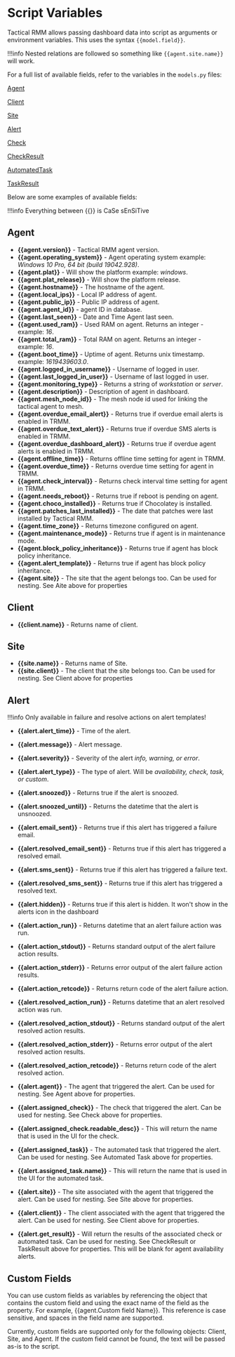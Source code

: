# Script Variables

Tactical RMM allows passing dashboard data into script as arguments or environment variables. This uses the syntax `{{model.field}}`. 

!!!info
    Nested relations are followed so something like `{{agent.site.name}}` will work.

For a full list of available fields, refer to the variables in the `models.py` files:

[Agent](https://github.com/amidaware/tacticalrmm/blob/89aceda65a1c54fea7b18250ca63614f091eac6e/api/tacticalrmm/agents/models.py#L60)

[Client](https://github.com/amidaware/tacticalrmm/blob/89aceda65a1c54fea7b18250ca63614f091eac6e/api/tacticalrmm/clients/models.py#L18)

[Site](https://github.com/amidaware/tacticalrmm/blob/89aceda65a1c54fea7b18250ca63614f091eac6e/api/tacticalrmm/clients/models.py#L93)

[Alert](https://github.com/amidaware/tacticalrmm/blob/89aceda65a1c54fea7b18250ca63614f091eac6e/api/tacticalrmm/alerts/models.py#L29)

[Check](https://github.com/amidaware/tacticalrmm/blob/89aceda65a1c54fea7b18250ca63614f091eac6e/api/tacticalrmm/checks/models.py#L30)

[CheckResult](https://github.com/amidaware/tacticalrmm/blob/89aceda65a1c54fea7b18250ca63614f091eac6e/api/tacticalrmm/checks/models.py#L281)

[AutomatedTask](https://github.com/amidaware/tacticalrmm/blob/89aceda65a1c54fea7b18250ca63614f091eac6e/api/tacticalrmm/autotasks/models.py#L51)

[TaskResult](https://github.com/amidaware/tacticalrmm/blob/89aceda65a1c54fea7b18250ca63614f091eac6e/api/tacticalrmm/autotasks/models.py#L464)

Below are some examples of available fields:

!!!info
    Everything between {{}} is CaSe sEnSiTive

## Agent

- **{{agent.version}}** - Tactical RMM agent version.
- **{{agent.operating_system}}** - Agent operating system example: *Windows 10 Pro, 64 bit (build 19042.928)*.
- **{{agent.plat}}** - Will show the platform example: *windows*.
- **{{agent.plat_release}}** - Will show the platform release.
- **{{agent.hostname}}** - The hostname of the agent.
- **{{agent.local_ips}}** - Local IP address of agent.
- **{{agent.public_ip}}** - Public IP address of agent.
- **{{agent.agent_id}}** - agent ID in database.
- **{{agent.last_seen}}** - Date and Time Agent last seen.
- **{{agent.used_ram}}** - Used RAM on agent. Returns an integer - example: *16*.
- **{{agent.total_ram}}** - Total RAM on agent. Returns an integer - example: *16*.
- **{{agent.boot_time}}** - Uptime of agent. Returns unix timestamp. example: *1619439603.0*.
- **{{agent.logged_in_username}}** - Username of logged in user.
- **{{agent.last_logged_in_user}}** - Username of last logged in user.
- **{{agent.monitoring_type}}** - Returns a string of *workstation* or *server*.
- **{{agent.description}}** - Description of agent in dashboard.
- **{{agent.mesh_node_id}}** - The mesh node id used for linking the tactical agent to mesh.
- **{{agent.overdue_email_alert}}** - Returns true if overdue email alerts is enabled in TRMM.
- **{{agent.overdue_text_alert}}** - Returns true if overdue SMS alerts is enabled in TRMM.
- **{{agent.overdue_dashboard_alert}}** - Returns true if overdue agent alerts is enabled in TRMM.
- **{{agent.offline_time}}** - Returns offline time setting for agent in TRMM.
- **{{agent.overdue_time}}** - Returns overdue time setting for agent in TRMM.
- **{{agent.check_interval}}** - Returns check interval time setting for agent in TRMM.
- **{{agent.needs_reboot}}** - Returns true if reboot is pending on agent.
- **{{agent.choco_installed}}** - Returns true if Chocolatey is installed.
- **{{agent.patches_last_installed}}** - The date that patches were last installed by Tactical RMM.
- **{{agent.time_zone}}** - Returns timezone configured on agent.
- **{{agent.maintenance_mode}}** - Returns true if agent is in maintenance mode.
- **{{agent.block_policy_inheritance}}** - Returns true if agent has block policy inheritance.
- **{{agent.alert_template}}** - Returns true if agent has block policy inheritance.
- **{{agent.site}}** - The site that the agent belongs too. Can be used for nesting. See Aite above for properties

## Client

- **{{client.name}}** - Returns name of client.

## Site

- **{{site.name}}** - Returns name of Site.
- **{{site.client}}** - The client that the site belongs too. Can be used for nesting. See Client above for properties

## Alert

!!!info
    Only available in failure and resolve actions on alert templates!

- **{{alert.alert_time}}** - Time of the alert.
- **{{alert.message}}** - Alert message.
- **{{alert.severity}}** - Severity of the alert *info, warning, or error*.
- **{{alert.alert_type}}** - The type of alert. Will be *availability, check, task, or custom*.
- **{{alert.snoozed}}** - Returns true if the alert is snoozed.
- **{{alert.snoozed_until}}** - Returns the datetime that the alert is unsnoozed.
- **{{alert.email_sent}}** - Returns true if this alert has triggered a failure email.
- **{{alert.resolved_email_sent}}** - Returns true if this alert has triggered a resolved email.
- **{{alert.sms_sent}}** - Returns true if this alert has triggered a failure text.
- **{{alert.resolved_sms_sent}}** - Returns true if this alert has triggered a resolved text.
- **{{alert.hidden}}** - Returns true if this alert is hidden. It won't show in the alerts icon in the dashboard
- **{{alert.action_run}}** - Returns datetime that an alert failure action was run.
- **{{alert.action_stdout}}** - Returns standard output of the alert failure action results.
- **{{alert.action_stderr}}** - Returns error output of the alert failure action results.
- **{{alert.action_retcode}}** - Returns return code of the alert failure action.
- **{{alert.resolved_action_run}}** - Returns datetime that an alert resolved action was run.
- **{{alert.resolved_action_stdout}}** - Returns standard output of the alert resolved action results.
- **{{alert.resolved_action_stderr}}** - Returns error output of the alert resolved action results.
- **{{alert.resolved_action_retcode}}** - Returns return code of the alert resolved action.

- **{{alert.agent}}** - The agent that triggered the alert. Can be used for nesting. See Agent above for properties.
- **{{alert.assigned_check}}** - The check that triggered the alert. Can be used for nesting. See Check above for properties.
- **{{alert.assigned_check.readable_desc}}** - This will return the name that is used in the UI for the check. 
- **{{alert.assigned_task}}** - The automated task that triggered the alert. Can be used for nesting. See Automated Task above for properties.
- **{{alert.assigned_task.name}}** - This will return the name that is used in the UI for the automated task. 
- **{{alert.site}}** - The site associated with the agent that triggered the alert. Can be used for nesting. See Site above for properties.
- **{{alert.client}}** - The client associated with the agent that triggered the alert. Can be used for nesting. See Client above for properties.

- **{{alert.get_result}}** - Will return the results of the associated check or automated task. Can be used for nesting. See CheckResult or TaskResult above for properties. This will be blank for agent availability alerts.

## Custom Fields

You can use custom fields as variables by referencing the object that contains the custom field and using the exact name of the field as the property. For example, {{agent.Custom field Name}}. This reference is case sensitive, and spaces in the field name are supported.

Currently, custom fields are supported only for the following objects: Client, Site, and Agent. If the custom field cannot be found, the text will be passed as-is to the script.
